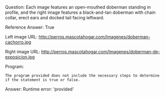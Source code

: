 Question: Each image features an open-mouthed doberman standing in profile, and the right image features a black-and-tan doberman with chain collar, erect ears and docked tail facing leftward.

Reference Answer: True

Left image URL: http://perros.mascotahogar.com/Imagenes/doberman-cachorro.jpg

Right image URL: http://perros.mascotahogar.com/Imagenes/doberman-de-exposicion.jpg

Program:

```
The program provided does not include the necessary steps to determine if the statement is true or false.
```
Answer: Runtime error: 'provided'

